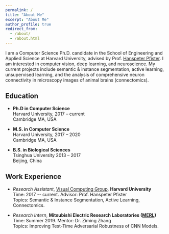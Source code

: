 ```yaml
---
permalink: /
title: "About Me"
excerpt: "About Me"
author_profile: true
redirect_from: 
  - /about/
  - /about.html
---
```


I am a Computer Science Ph.D. candidate in the School of Engineering and Applied Science at Harvard University, advised by Prof. [Hanspeter Pfister](https://en.wikipedia.org/wiki/Hanspeter_Pfister). I am interested in computer vision, deep learning, and neuroscience. My current projects include semantic & instance segmentation, active learning, unsupervised learning, and the analysis of comprehensive neuron connectivity in microscopy images of animal brains (connectomics).

## Education
* **Ph.D in Computer Science**  
Harvard University, 2017 – current  
Cambridge MA, USA

* **M.S. in Computer Science**  
Harvard University, 2017 – 2020  
Cambridge MA, USA

* **B.S. in Biological Sciences**  
Tsinghua University 2013 – 2017  
Beijing, China  

## Work Experience

* *Research Assistant*, [Visual Computing Group](https://vcg.seas.harvard.edu), **Harvard University**  
Time: 2017 -- current. Advisor: Prof. Hanspeter Pfister  
Topics: Semantic & Instance Segmentation, Active Learning, Connectomics.

* *Research Intern*, **Mitsubishi Electric Research Laboratories ([MERL](https://www.merl.com))**  
Time: Summer 2019. Mentor: Dr. Ziming Zhang  
Topics: Improving Test-Time Adversarial Robustness of CNN Models.
